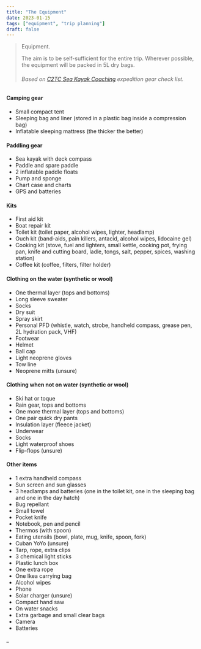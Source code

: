 ```yaml
---
title: "The Equipment"
date: 2023-01-15
tags: ["equipment", "trip planning"]
draft: false
---
```


> Equipment.
>
> The aim is to be self-sufficient for the entire trip. Wherever possible, the equipment will be packed in 5L dry bags.
>
> ###### Based on [C2TC Sea Kayak Coaching](https://committed2thecore.com/) expedition gear check list.

#### Camping gear

-   Small compact tent
-   Sleeping bag and liner (stored in a plastic bag inside a compression bag)
-   Inflatable sleeping mattress (the thicker the better)

#### Paddling gear

-   Sea kayak with deck compass
-   Paddle and spare paddle
-   2 inflatable paddle floats
-   Pump and sponge
-   Chart case and charts
-   GPS and batteries

#### Kits

-   First aid kit
-   Boat repair kit
-   Toilet kit (toilet paper, alcohol wipes, lighter, headlamp)
-   Ouch kit (band-aids, pain killers, antacid, alcohol wipes, lidocaine gel)
-   Cooking kit (stove, fuel and lighters, small kettle, cooking pot, frying pan, knife and cutting board, ladle, tongs, salt, pepper, spices, washing station)
-   Coffee kit (coffee, filters, filter holder)

#### Clothing on the water (synthetic or wool)

-   One thermal layer (tops and bottoms)
-   Long sleeve sweater
-   Socks
-   Dry suit
-   Spray skirt
-   Personal PFD (whistle, watch, strobe, handheld compass, grease pen, 2L hydration pack, VHF)
-   Footwear
-   Helmet
-   Ball cap
-   Light neoprene gloves
-   Tow line
-   Neoprene mitts (unsure)

#### Clothing when not on water (synthetic or wool)

-   Ski hat or toque
-   Rain gear, tops and bottoms
-   One more thermal layer (tops and bottoms)
-   One pair quick dry pants
-   Insulation layer (fleece jacket)
-   Underwear
-   Socks
-   Light waterproof shoes
-   Flip-flops (unsure)

#### Other items

-   1 extra handheld compass
-   Sun screen and sun glasses
-   3 headlamps and batteries (one in the toilet kit, one in the sleeping bag and one in the day hatch)
-   Bug repellant
-   Small towel
-   Pocket knife
-   Notebook, pen and pencil
-   Thermos (with spoon)
-   Eating utensils (bowl, plate, mug, knife, spoon, fork)
-   Cuban YoYo (unsure)
-   Tarp, rope, extra clips
-   3 chemical light sticks
-   Plastic lunch box
-   One extra rope
-   One Ikea carrying bag
-   Alcohol wipes
-   Phone
-   Solar charger (unsure)
-   Compact hand saw
-   On water snacks
-   Extra garbage and small clear bags
-   Camera
-   Batteries

\_
